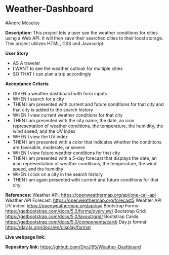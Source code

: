 # Weather-Dashboard
#Andre Moseley

**Description:** 
This project lets a user see the weather conditions for cities using a Web API. It will then save their searched cities to their local storage. This project utilizes HTML, CSS and Javascript.

**User Story**
- AS A traveler
- I WANT to see the weather outlook for multiple cities
- SO THAT I can plan a trip accordingly

**Acceptance Criteria**
- GIVEN a weather dashboard with form inputs
- WHEN I search for a city
- THEN I am presented with current and future conditions for that city and that city is added to the search history
- WHEN I view current weather conditions for that city
- THEN I am presented with the city name, the date, an icon representation of weather conditions, the temperature, the humidity, the wind speed, and the UV index
- WHEN I view the UV index
- THEN I am presented with a color that indicates whether the conditions are favorable, moderate, or severe
- WHEN I view future weather conditions for that city
- THEN I am presented with a 5-day forecast that displays the date, an icon representation of weather conditions, the temperature, the wind speed, and the humidity
- WHEN I click on a city in the search history
- THEN I am again presented with current and future conditions for that city

**References:** 
Weather API: https://openweathermap.org/api/one-call-api
Weather API Forecast: https://openweathermap.org/forecast5
Weahter API UV index: https://openweathermap.org/api/uvi
Bootstrap Forms: https://getbootstrap.com/docs/5.0/forms/overview/
Bootstrap Grid: https://getbootstrap.com/docs/5.0/layout/grid/
Bootstrap Cards: https://getbootstrap.com/docs/5.0/components/card/
Day.js format: https://day.js.org/docs/en/display/format

**Live webpage link:** 

**Repository link:** https://github.com/DreJI95/Weather-Dashboard

